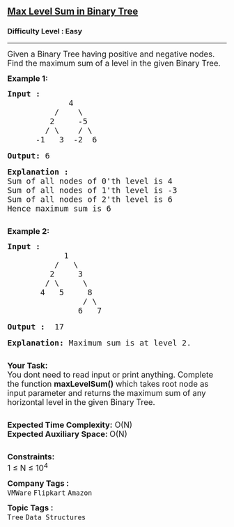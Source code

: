 <h2><a href="https://practice.geeksforgeeks.org/problems/max-level-sum-in-binary-tree/1?page=1&status[]=unsolved&category[]=Tree&sortBy=submissions">Max Level Sum in Binary Tree</a></h2><h3>Difficulty Level : Easy</h3><hr><div class="problems_problem_content__Xm_eO"><p><span style="font-size:18px">Given a Binary Tree having positive and negative nodes. Find the maximum sum of a level in the given Binary Tree.</span></p>

<p><strong><span style="font-size:18px">Example 1:</span></strong></p>

<pre><span style="font-size:18px"><strong>Input :               </strong>
             4
          /    \
         2     -5
        / \    / \
      -1   3  -2  6</span>

<span style="font-size:18px"><strong>Output:</strong> 6</span>

<span style="font-size:18px"><strong>Explanation :</strong>
Sum of all nodes of 0'th level is 4
Sum of all nodes of 1'th level is -3
Sum of all nodes of 2'th level is 6
Hence maximum sum is 6</span></pre>

<p><br>
<span style="font-size:18px"><strong>Example 2:</strong></span></p>

<pre><span style="font-size:18px"><strong>Input :          </strong>
            1
          /   \
         2     3
        / \     \
       4   5     8
                / \
               6   7  </span>

<span style="font-size:18px"><strong>Output : </strong> 17</span>

<span style="font-size:18px"><strong>Explanation: </strong>Maximum sum is at level 2.</span></pre>

<p><br>
<span style="font-size:18px"><strong>Your Task: &nbsp;</strong><br>
You dont need to read input or print anything. Complete the function <strong>maxLevelSum()</strong> which takes root node as input parameter and returns the maximum sum of any horizontal level in the given Binary Tree.</span></p>

<p><br>
<span style="font-size:18px"><strong>Expected Time Complexity:</strong> O(N)<br>
<strong>Expected Auxiliary Space: </strong>O(N)</span></p>

<p><br>
<span style="font-size:18px"><strong>Constraints:</strong><br>
1 ≤ N ≤ 10<sup>4</sup></span></p>
</div><p><span style=font-size:18px><strong>Company Tags : </strong><br><code>VMWare</code>&nbsp;<code>Flipkart</code>&nbsp;<code>Amazon</code>&nbsp;<br><p><span style=font-size:18px><strong>Topic Tags : </strong><br><code>Tree</code>&nbsp;<code>Data Structures</code>&nbsp;